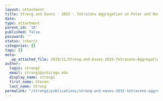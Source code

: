 ```yaml
---
layout: attachment
title: Strong and Eaves - 2015 - Tetracene Aggregation on Polar and Nonpolar Surfac
date: 
type: attachment
parent_id: '10'
published: false
password: ''
status: inherit
categories: []
tags: []
meta:
  _wp_attached_file: 2019/11/Strong-and-Eaves-2015-Tetracene-Aggregation-on-Polar-and-Nonpolar-Surfac.pdf
author:
  login: strong1
  email: strong1@uchicago.edu
  display_name: strong1
  first_name: Steven
  last_name: Strong
permalink: "/strong1/publications/strong-and-eaves-2015-tetracene-aggregation-on-polar-and-nonpolar-surfac/"
---
```


